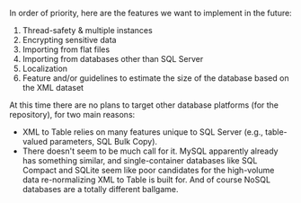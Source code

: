 In order of priority, here are the features we want to implement in the future:

1. Thread-safety & multiple instances
1. Encrypting sensitive data
1. Importing from flat files
1. Importing from databases other than SQL Server
1. Localization
1. Feature and/or guidelines to estimate the size of the database based on the XML dataset

At this time there are no plans to target other database platforms (for the repository), for two main reasons:

* XML to Table relies on many features unique to SQL Server (e.g., table-valued parameters, SQL Bulk Copy). 
* There doesn't seem to be much call for it. MySQL apparently already has something similar, and single-container databases like SQL Compact and SQLite seem like poor candidates for the high-volume data re-normalizing XML to Table is built for. And of course NoSQL databases are a totally different ballgame.
